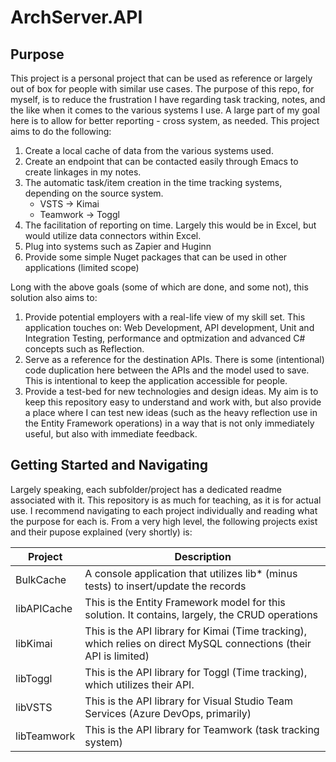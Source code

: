 # ArchServer.API

## Purpose

This project is a personal project that can be used as reference or largely out of box for people with similar use cases.  The purpose of this repo, for myself, is to reduce the frustration I have regarding task tracking, notes, and the like when it comes to the various systems I use.  A large part of my goal here is to allow for better reporting - cross system, as needed.  This project aims to do the following:
1.  Create a local cache of data from the various systems used.
2.  Create an endpoint that can be contacted easily through Emacs to create linkages in my notes.
3.  The automatic task/item creation in the time tracking systems, depending on the source system.
    - VSTS -> Kimai
	- Teamwork -> Toggl
4.  The facilitation of reporting on time.  Largely this would be in Excel, but would utilize data connectors within Excel.
5.  Plug into systems such as Zapier and Huginn
6.  Provide some simple Nuget packages that can be used in other applications (limited scope)

Long with the above goals (some of which are done, and some not), this solution also aims to:
1.  Provide potential employers with a real-life view of my skill set.  This application touches on: Web Development, API development, Unit and Integration Testing, performance and optmization and advanced C# concepts such as Reflection.
2.  Serve as a reference for the destination APIs.  There is some (intentional) code duplication here between the APIs and the model used to save.  This is intentional to keep the application accessible for people.
3.  Provide a test-bed for new technologies and design ideas.  My aim is to keep this repository easy to understand and work with, but also provide a place where I can test new ideas (such as the heavy reflection use in the Entity Framework operations) in a way that is not only immediately useful, but also with immediate feedback.

## Getting Started and Navigating

Largely speaking, each subfolder/project has a dedicated readme associated with it.  This repository is as much for teaching, as it is for actual use.  I recommend navigating to each project individually and reading what the purpose for each is.  From a very high level, the following projects exist and their pupose explained (very shortly) is:

| Project     | Description                                                                                                        |
|-------------|--------------------------------------------------------------------------------------------------------------------|
| BulkCache   | A console application that utilizes lib* (minus tests) to insert/update the records                                |
| libAPICache | This is the Entity Framework model for this solution.  It contains, largely, the CRUD operations                   |
| libKimai    | This is the API library for Kimai (Time tracking), which relies on direct MySQL connections (their API is limited) |
| libToggl    | This is the API library for Toggl (Time tracking), which utilizes their API.                                       |
| libVSTS     | This is the API library for Visual Studio Team Services (Azure DevOps, primarily)                                  |
| libTeamwork | This is the API library for Teamwork (task tracking system)                                                        |


